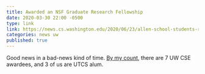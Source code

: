 ```yaml
---
title: Awarded an NSF Graduate Research Fellowship
date: 2020-03-30 22:00 -0500
type: link
link: https://news.cs.washington.edu/2020/06/23/allen-school-students-recognized-for-excellence-in-research-by-the-national-science-foundation
categories: news uw
published: true
---
```


Good news in a bad-news kind of time. [By my count](https://www.research.gov/grfp/AwardeeList.do?method=sort&page=11), there are 7 UW CSE awardees, and 3 of us are UTCS alum.
